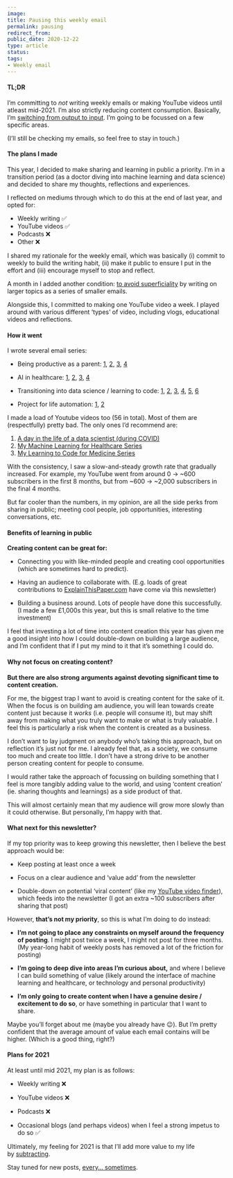```yaml
---
image: 
title: Pausing this weekly email
permalink: pausing
redirect_from: 
public_date: 2020-12-22
type: article
status: 
tags:
- Weekly email
---
```



#### **TL;DR**

I’m committing to _not_ writing weekly emails or making YouTube videos until atleast mid-2021. I’m also strictly reducing content consumption. Basically, I’m [switching from output to input](https://buttondown.email/ChrisLovejoy/archive/how-to-make-the-most-of-free-moments/?utm_source=chris-lovejoy&utm_medium=email). I’m going to be focussed on a few specific areas.

(I’ll still be checking my emails, so feel free to stay in touch.)


#### The plans I made

This year, I decided to make sharing and learning in public a priority. I’m in a transition period (as a doctor diving into machine learning and data science) and decided to share my thoughts, reflections and experiences.

I reflected on mediums through which to do this at the end of last year, and opted for:

- Weekly writing ✅
- YouTube videos ✅
- Podcasts ❌
- Other ❌

I shared my rationale for the weekly email, which was basically (i) commit to weekly to build the writing habit, (ii) make it public to ensure I put in the effort and (iii) encourage myself to stop and reflect.

A month in I added another condition: [to avoid superficiality](https://buttondown.email/ChrisLovejoy/archive/avoiding-superficiality-the-future-of-this-weekly/?utm_source=chris-lovejoy&utm_medium=email) by writing on larger topics as a series of smaller emails.

Alongside this, I committed to making one YouTube video a week. I played around with various different ‘types’ of video, including vlogs, educational videos and reflections.


#### How it went

I wrote several email series:

- Being productive as a parent: [1](https://buttondown.email/ChrisLovejoy/archive/never-writing-ourselves-off-productivity-lessons/?utm_source=chris-lovejoy&utm_medium=email), [2](https://buttondown.email/ChrisLovejoy/archive/matching-tasks-to-moments-a-method-to-maximise/?utm_source=chris-lovejoy&utm_medium=email), [3](https://buttondown.email/ChrisLovejoy/archive/strategies-for-sleeping-less-lessons-from/?utm_source=chris-lovejoy&utm_medium=email), [4](https://buttondown.email/ChrisLovejoy/archive/the-benefits-of-breaking-routines/?utm_source=chris-lovejoy&utm_medium=email)
    
- AI in healthcare: [1](https://buttondown.email/ChrisLovejoy/archive/machine-learning-in-medicine-in-the-2020s-my/?utm_source=chris-lovejoy&utm_medium=email), [2](https://buttondown.email/ChrisLovejoy/archive/artificial-intelligence-in-drug-discovery/?utm_source=chris-lovejoy&utm_medium=email), [3](https://buttondown.email/ChrisLovejoy/archive/will-ai-replace-doctors/?utm_source=chris-lovejoy&utm_medium=email), [4](https://buttondown.email/ChrisLovejoy/archive/what-can-doctors-do-that-ai-cant/?utm_source=chris-lovejoy&utm_medium=email)
    
- Transitioning into data science / learning to code: [1](https://buttondown.email/ChrisLovejoy/archive/finding-and-learning-from-technical-mentors/?utm_source=chris-lovejoy&utm_medium=email), [2](https://buttondown.email/ChrisLovejoy/archive/building-a-project-portfolio/?utm_source=chris-lovejoy&utm_medium=email), [3](https://buttondown.email/ChrisLovejoy/archive/should-i-go-on-a-project-based-course-bootcamp/?utm_source=chris-lovejoy&utm_medium=email), [4](https://buttondown.email/ChrisLovejoy/archive/3-routes-to-combine-machine-learning-with-domain/?utm_source=chris-lovejoy&utm_medium=email), [5](https://buttondown.email/ChrisLovejoy/archive/every-coding-project-i-ever-did-and-what-i-learnt/?utm_source=chris-lovejoy&utm_medium=email), [6](https://buttondown.email/ChrisLovejoy/archive/6-reasons-to-learn-coding-through-projects/?utm_source=chris-lovejoy&utm_medium=email)
    
- Project for life automation: [1](https://chrislovejoy.me/job-scraper/?utm_source=chris-lovejoy&utm_medium=email), [2](https://towardsdatascience.com/i-created-my-own-youtube-algorithm-to-stop-me-wasting-time-afd170f4ca3a?utm_source=chris-lovejoy&utm_medium=email)
    

I made a load of Youtube videos too (56 in total). Most of them are (respectfully) pretty bad. The only ones I’d recommend are:

1. [A day in the life of a data scientist (during COVID)](https://www.youtube.com/watch?v=Y69ma9ad4_k&utm_source=chris-lovejoy&utm_medium=email)
2. [My Machine Learning for Healthcare Series](https://www.youtube.com/watch?v=dj_mF4OlcUY&list=PLZz4IsmMUFBxfuW059IEdqtPuytFG-vae&utm_source=chris-lovejoy&utm_medium=email)
3. [My Learning to Code for Medicine Series](https://www.youtube.com/watch?v=ve9Mz58p4VA&list=PLZz4IsmMUFBw-1i7MujDwNoWE2mK4Yt53&utm_source=chris-lovejoy&utm_medium=email)


With the consistency, I saw a slow-and-steady growth rate that gradually increased. For example, my YouTube went from around 0 -> ~600 subscribers in the first 8 months, but from ~600 -> ~2,000 subscribers in the final 4 months.

But far cooler than the numbers, in my opinion, are all the side perks from sharing in public; meeting cool people, job opportunities, interesting conversations, etc.

#### Benefits of learning in public

**Creating content can be great for:**

- Connecting you with like-minded people and creating cool opportunities (which are sometimes hard to predict).
    
- Having an audience to collaborate with. (E.g. loads of great contributions to [ExplainThisPaper.com](http://explainthispaper.com/?utm_source=chris-lovejoy&utm_medium=email) have come via this newsletter)
    
- Building a business around. Lots of people have done this successfully. (I made a few £1,000s this year, but this is small relative to the time investment)
    

I feel that investing a lot of time into content creation this year has given me a good insight into how I could double-down on building a large audience, and I’m confident that if I put my mind to it that it’s something I could do.

#### Why not focus on creating content?

**But there are also strong arguments against devoting significant time to content creation.**

For me, the biggest trap I want to avoid is creating content for the sake of it. When the focus is on building am audience, you will lean towards create content just because it _works_ (i.e. people will consume it), but may shift away from making what you truly want to make or what is truly valuable. I feel this is particularly a risk when the content is created as a business.

I don’t want to lay judgment on anybody who’s taking this approach, but on reflection it’s just not for me. I already feel that, as a society, we consume too much and create too little. I don’t have a strong drive to be another person creating content for people to consume.

I would rather take the approach of focussing on building something that I feel is more tangibly adding value to the world, and using ‘content creation’ (ie. sharing thoughts and learnings) as a side product of that.

This will almost certainly mean that my audience will grow more slowly than it could otherwise. But personally, I’m happy with that.

#### What next for this newsletter?

If my top priority was to keep growing this newsletter, then I believe the best approach would be:

- Keep posting at least once a week
    
- Focus on a clear audience and ‘value add’ from the newsletter
    
- Double-down on potential ‘viral content’ (like my [YouTube video finder](https://towardsdatascience.com/i-created-my-own-youtube-algorithm-to-stop-me-wasting-time-afd170f4ca3a?utm_source=chris-lovejoy&utm_medium=email)), which feeds into the newsletter (I got an extra ~100 subscribers after sharing that post)
    

However, **that’s not my priority**, so this is what I’m doing to do instead:

- **I’m not going to place any constraints on myself around the frequency of posting**. I might post twice a week, I might not post for three months. (My year-long habit of weekly posts has removed a lot of the friction for posting)
    
- **I’m going to deep dive into areas I’m curious about,** and where I believe I can build something of value (likely around the interface of machine learning and healthcare, or technology and personal productivity)
    

- **I’m only going to create content when I have a genuine desire / excitement to do so**, or have something in particular that I want to share.
    

Maybe you’ll forget about me (maybe you already have 😉). But I’m pretty confident that the average amount of value each email contains will be higher. (Which is a good thing, right?)

#### Plans for 2021

At least until mid 2021, my plan is as follows:

- Weekly writing ❌
    
- YouTube videos ❌
    
- Podcasts ❌
    
- Occasional blogs (and perhaps videos) when I feel a strong impetus to do so ✅


Ultimately, my feeling for 2021 is that I’ll add more value to my life by [subtracting](https://sive.rs/subtract?utm_source=chris-lovejoy&utm_medium=email).

Stay tuned for new posts, [every… sometimes](https://waitbutwhy.com/?utm_source=chris-lovejoy&utm_medium=email).